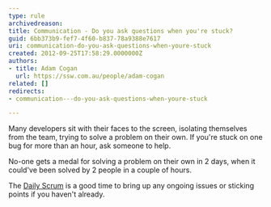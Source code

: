 ```yaml
---
type: rule
archivedreason: 
title: Communication - Do you ask questions when you're stuck?
guid: 6bb373b9-fef7-4f60-b837-78a9388e7617
uri: communication-do-you-ask-questions-when-youre-stuck
created: 2012-09-25T17:58:29.0000000Z
authors:
- title: Adam Cogan
  url: https://ssw.com.au/people/adam-cogan
related: []
redirects:
- communication---do-you-ask-questions-when-youre-stuck

---
```


Many developers sit with their faces to the screen, isolating themselves from                     the team, trying to solve a problem on their own. If you're stuck on one bug for                     more than an hour, ask someone to help.

<!--endintro-->

No-one gets a medal for solving a problem                     on their own in 2 days, when it could've been solved by 2 people in a couple of                     hours.

The [Daily Scrum](/methodology-do-you-do-daily-scrums-aka-stand-up-meetings) is a good time to bring up any ongoing issues or sticking points if you haven't already.
